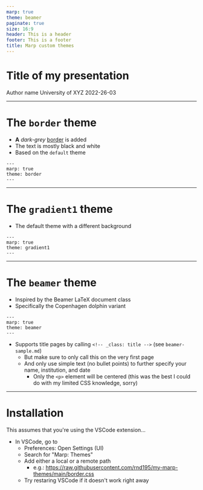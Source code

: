 ```yaml
---
marp: true
theme: beamer
paginate: true
size: 16:9
header: This is a header
footer: This is a footer
title: Marp custom themes
---
```

<!-- _class: title -->

# Title of my presentation

Author name
University of XYZ
2022-26-03

---

# The `border` theme

- **A** *dark-grey* <u>border</u> is added
- The text is mostly black and white
- Based on the `default` theme

```
---
marp: true
theme: border
---
```

---
# The `gradient1` theme

- The default theme with a different background

```
---
marp: true
theme: gradient1
---
```
---

# The `beamer` theme

- Inspired by the Beamer LaTeX document class
- Specifically the Copenhagen dolphin variant

```
---
marp: true
theme: beamer
---
```
- Supports title pages by calling `<!-- _class: title -->` (see `beamer-sample.md`)
  - But make sure to only call this on the very first page
  - And only use simple text (no bullet points) to further specify your name, institution, and date
    - Only the `<p>` element will be centered (this was the best I could do with my limited CSS knowledge, sorry)

---

# Installation

This assumes that you're using the VSCode extension...

- In VSCode, go to
  - Preferences: Open Settings (UI)
  - Search for "Marp: Themes"
  - Add either a local or a remote path
    - e.g.: https://raw.githubusercontent.com/rnd195/my-marp-themes/main/border.css
  - Try restaring VSCode if it doesn't work right away
